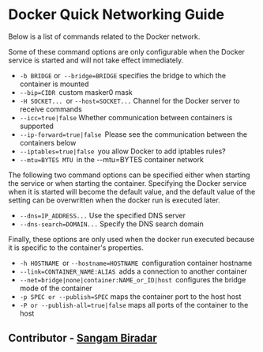 #  Docker Quick Networking Guide 

Below is a list of commands related to the Docker network.

Some of these command options are only configurable when the Docker service is started and will not take effect immediately.

 - `-b BRIDGE` or` --bridge=BRIDGE` specifies the bridge to which the container is mounted
 - `--bip=CIDR `custom masker0 mask
 - `-H SOCKET... `or `--host=SOCKET...` Channel for the Docker server to receive commands
 - `--icc=true|false` Whether communication between containers is supported
 - `--ip-forward=true|false `Please see the communication between the containers below
 - `--iptables=true|false `you allow Docker to add iptables rules?
 - `--mtu=BYTES MTU `in the --mtu=BYTES container network <br>
 
The following two command options can be specified either when starting the service or when starting the container. Specifying the Docker service when it is started will become the default value, and the default value of the setting can be overwritten when the docker run is executed later.

 - `--dns=IP_ADDRESS...` Use the specified DNS server
 - `--dns-search=DOMAIN...` Specify the DNS search domain <br>
 
 Finally, these options are only used when the docker run executed because it is specific to the container's properties.

 - `-h HOSTNAME `or `--hostname=HOSTNAME `configuration container hostname
 - `--link=CONTAINER_NAME:ALIAS `adds a connection to another container
 - `--net=bridge|none|container:NAME_or_ID|host `configures the bridge mode of the container
 - `-p SPEC or --publish=SPEC` maps the container port to the host host
 - `-P or --publish-all=true|false` maps all ports of the container to the host
 
 
 ## Contributor - [Sangam Biradar](https://www.linkedin.com/in/sangambiradar14/)
